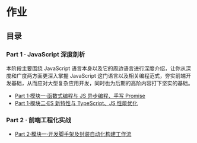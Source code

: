 # 作业

## 目录

### Part 1 · JavaScript 深度剖析

本阶段主要围绕 JavaScript 语言本身以及它的周边语言进行深度介绍，让你从深度和广度两方面更深入掌握 JavaScript 这门语言以及相关编程范式，夯实前端开发基础，从而应对大型复杂应用开发，同时也为后期的高阶内容打下坚实的基础。

- [Part 1·模块一·函数式编程与 JS 异步编程、手写 Promise](./fed-e-task-01-01)
- [Part 1·模块二·ES 新特性与 TypeScript、JS 性能优化](./fed-e-task-01-02)

### Part 2 · 前端工程化实战

- [Part 2·模块一·开发脚手架及封装自动化构建工作流](./fed-e-task-02-01)
